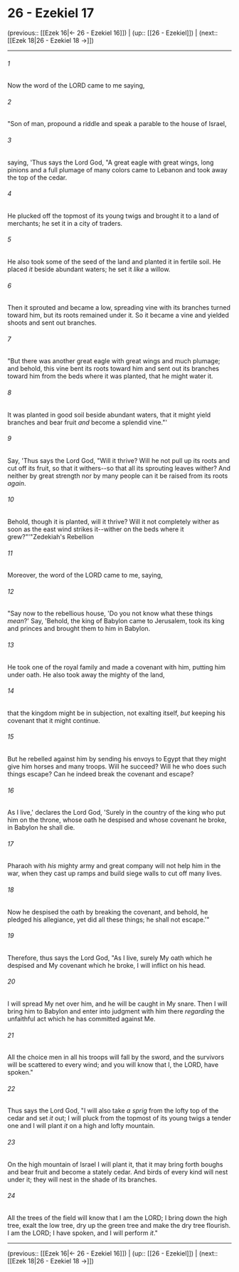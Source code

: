 # 26 - Ezekiel 17

(previous:: [[Ezek 16|← 26 - Ezekiel 16]]) | (up:: [[26 - Ezekiel]]) | (next:: [[Ezek 18|26 - Ezekiel 18 →]])

***


###### 1 
Now the word of the LORD came to me saying, 

###### 2 
"Son of man, propound a riddle and speak a parable to the house of Israel, 

###### 3 
saying, 'Thus says the Lord God, "A great eagle with great wings, long pinions and a full plumage of many colors came to Lebanon and took away the top of the cedar. 

###### 4 
He plucked off the topmost of its young twigs and brought it to a land of merchants; he set it in a city of traders. 

###### 5 
He also took some of the seed of the land and planted it in fertile soil. He placed _it_ beside abundant waters; he set it _like_ a willow. 

###### 6 
Then it sprouted and became a low, spreading vine with its branches turned toward him, but its roots remained under it. So it became a vine and yielded shoots and sent out branches. 

###### 7 
"But there was another great eagle with great wings and much plumage; and behold, this vine bent its roots toward him and sent out its branches toward him from the beds where it was planted, that he might water it. 

###### 8 
It was planted in good soil beside abundant waters, that it might yield branches and bear fruit _and_ become a splendid vine."' 

###### 9 
Say, 'Thus says the Lord God, "Will it thrive? Will he not pull up its roots and cut off its fruit, so that it withers--so that all its sprouting leaves wither? And neither by great strength nor by many people can it be raised from its roots _again_. 

###### 10 
Behold, though it is planted, will it thrive? Will it not completely wither as soon as the east wind strikes it--wither on the beds where it grew?"'"Zedekiah's Rebellion 

###### 11 
Moreover, the word of the LORD came to me, saying, 

###### 12 
"Say now to the rebellious house, 'Do you not know what these things _mean_?' Say, 'Behold, the king of Babylon came to Jerusalem, took its king and princes and brought them to him in Babylon. 

###### 13 
He took one of the royal family and made a covenant with him, putting him under oath. He also took away the mighty of the land, 

###### 14 
that the kingdom might be in subjection, not exalting itself, _but_ keeping his covenant that it might continue. 

###### 15 
But he rebelled against him by sending his envoys to Egypt that they might give him horses and many troops. Will he succeed? Will he who does such things escape? Can he indeed break the covenant and escape? 

###### 16 
As I live,' declares the Lord God, 'Surely in the country of the king who put him on the throne, whose oath he despised and whose covenant he broke, in Babylon he shall die. 

###### 17 
Pharaoh with _his_ mighty army and great company will not help him in the war, when they cast up ramps and build siege walls to cut off many lives. 

###### 18 
Now he despised the oath by breaking the covenant, and behold, he pledged his allegiance, yet did all these things; he shall not escape.'" 

###### 19 
Therefore, thus says the Lord God, "As I live, surely My oath which he despised and My covenant which he broke, I will inflict on his head. 

###### 20 
I will spread My net over him, and he will be caught in My snare. Then I will bring him to Babylon and enter into judgment with him there _regarding_ the unfaithful act which he has committed against Me. 

###### 21 
All the choice men in all his troops will fall by the sword, and the survivors will be scattered to every wind; and you will know that I, the LORD, have spoken." 

###### 22 
Thus says the Lord God, "I will also take _a sprig_ from the lofty top of the cedar and set _it_ out; I will pluck from the topmost of its young twigs a tender one and I will plant _it_ on a high and lofty mountain. 

###### 23 
On the high mountain of Israel I will plant it, that it may bring forth boughs and bear fruit and become a stately cedar. And birds of every kind will nest under it; they will nest in the shade of its branches. 

###### 24 
All the trees of the field will know that I am the LORD; I bring down the high tree, exalt the low tree, dry up the green tree and make the dry tree flourish. I am the LORD; I have spoken, and I will perform _it_."

***

(previous:: [[Ezek 16|← 26 - Ezekiel 16]]) | (up:: [[26 - Ezekiel]]) | (next:: [[Ezek 18|26 - Ezekiel 18 →]])
